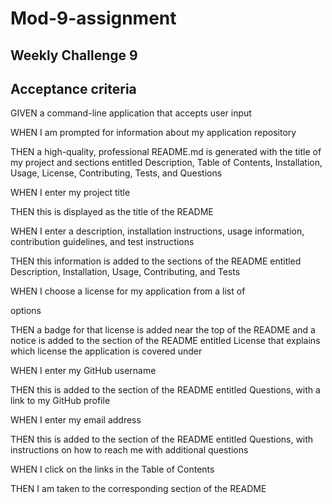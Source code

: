 # Mod-9-assignment
## Weekly Challenge 9




## Acceptance criteria

<p>GIVEN a command-line application that accepts user input</p>
<p>WHEN I am prompted for information about my application repository</p>
<p>THEN a high-quality, professional README.md is generated with the title of my project and sections entitled Description, Table of Contents, Installation, Usage, License, Contributing, Tests, and Questions</p>

<p>WHEN I enter my project title</p>
<p>THEN this is displayed as the title of the README</p>

<p>WHEN I enter a description, installation instructions, usage information, contribution guidelines, and test instructions</p>
<p>THEN this information is added to the sections of the README entitled Description, Installation, Usage, Contributing, and Tests</p>

<p>WHEN I choose a license for my application from a list of </p>options
<p>THEN a badge for that license is added near the top of the README and a notice is added to the section of the README entitled License that explains which license the application is covered under</p>

<p>WHEN I enter my GitHub username</p>
<p>THEN this is added to the section of the README entitled Questions, with a link to my GitHub profile</p>

<p>WHEN I enter my email address</p>
<p>THEN this is added to the section of the README entitled Questions, with instructions on how to reach me with additional questions</p>

<p>WHEN I click on the links in the Table of Contents</p>
<p>THEN I am taken to the corresponding section of the README</p>
